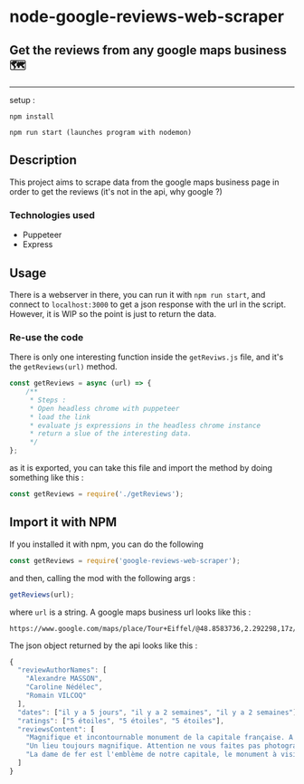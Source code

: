 # node-google-reviews-web-scraper
## Get the reviews from any google maps business 🗺
---
setup :

`npm install`

`npm run start (launches program with nodemon)`

## Description
This project aims to scrape data from the google maps business page in order to get the reviews
(it's not in the api, why google ?)
### Technologies used
* Puppeteer
* Express

## Usage
There is a webserver in there, you can run it with `npm run start`, and connect to `localhost:3000` to get a json response with the url in the script. However, it is WIP so the point is just to return the data.

### Re-use the code
There is only one interesting function inside the `getReviws.js` file, and it's the `getReviews(url)` method.
```js
const getReviews = async (url) => {
    /**
     * Steps :
     * Open headless chrome with puppeteer
     * load the link
     * evaluate js expressions in the headless chrome instance 
     * return a slue of the interesting data.
     */
};
```
as it is exported, you can take this file and import the method by doing something like this :
```js
const getReviews = require('./getReviews');
```
## Import it with NPM
If you installed it with npm, you can do the following
```js
const getReviews = require('google-reviews-web-scraper');
```
and then, calling the mod with the following args :
```js
getReviews(url);
```
where `url` is a string.
A google maps business url looks like this :
```
https://www.google.com/maps/place/Tour+Eiffel/@48.8583736,2.292298,17z/data=!4m5!3m4!1s0x47e66e2964e34e2d:0x8ddca9ee380ef7e0!8m2!3d48.8583701!4d2.2944813
```
The json object returned by the api looks like this :
```js
{
  "reviewAuthorNames": [
    "Alexandre MASSON",
    "Caroline Nédélec",
    "Romain VILCOQ"
  ],
  "dates": ["il y a 5 jours", "il y a 2 semaines", "il y a 2 semaines"],
  "ratings": ["5 étoiles", "5 étoiles", "5 étoiles"],
  "reviewsContent": [
    "Magnifique et incontournable monument de la capitale française. A absolument faire lors de votre visite parisienne ! Haute de 321 mètres, cette tour de fer surplombe la région parisienne. Véritable prouesse architecturale et scientifique, …",
    "Un lieu toujours magnifique. Attention ne vous faites pas photographier de force par tous ces photographes qui traînent dans la tour et qui veulent vous vendre des photos à prix d'or. Évidemment les prix ne sont pas affichés et le tarif est …",
    "La dame de fer est l'emblème de notre capitale, le monument à visiter en priorité. \nLa vue depuis le sommet est incontournable !\nL'ascension par les escaliers est une belle expérience et permet de profiter au mieux de la structure, cependant elle est réservée aux plus sportifs. La descente est possible également 😉"
  ]
}

```